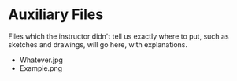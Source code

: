 # Auxiliary Files

Files which the instructor didn't tell us exactly where to put, such as sketches and drawings, will go here, with explanations.

- Whatever.jpg
- Example.png
